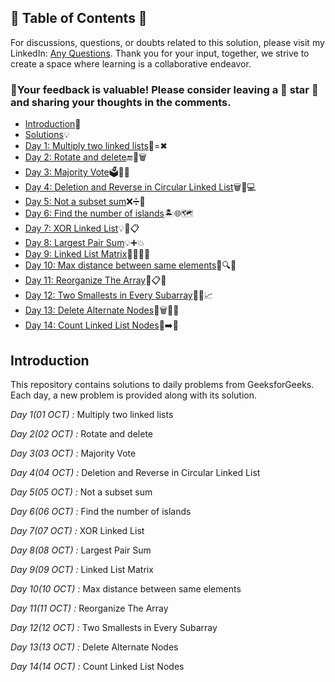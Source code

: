 ## 📜 Table of Contents 📜

For discussions, questions, or doubts related to this solution, please visit my LinkedIn: [Any Questions](https://www.linkedin.com/in/het-patel-8b110525a/). Thank you for your input, together, we strive to create a space where learning is a collaborative endeavor.

### 🔮Your feedback is valuable! Please consider leaving a 🌟 star 🌟 and sharing your thoughts in the comments.

- [Introduction](https://github.com/Hunterdii/GeeksforGeeks-POTD/blob/main/README.md)📝
- [Solutions](https://github.com/Hunterdii/GeeksforGeeks-POTD/tree/main/October%202024%20GFG%20SOLUTION)💡
- [Day 1: Multiply two linked lists](https://github.com/Hunterdii/GeeksforGeeks-POTD/blob/main/October%202024%20GFG%20SOLUTION/01(Oct)%20Multiply%20two%20linked%20lists.md)🔗=✖
- [Day 2: Rotate and delete](https://github.com/Hunterdii/GeeksforGeeks-POTD/blob/main/October%202024%20GFG%20SOLUTION/02(Oct)%20Rotate%20and%20delete.md)🔚🎯🗑️
- [Day 3: Majority Vote](https://github.com/Hunterdii/GeeksforGeeks-POTD/blob/main/October%202024%20GFG%20SOLUTION/03(Oct)%20Majority%20Vote.md)🗳️🔢✅
- [Day 4: Deletion and Reverse in Circular Linked List](https://github.com/Hunterdii/GeeksforGeeks-POTD/blob/main/October%202024%20GFG%20SOLUTION/04(Oct)%20Deletion%20and%20Reverse%20in%20Circular%20Linked%20List.md)🗑️🔗💻
- [Day 5: Not a subset sum](https://github.com/Hunterdii/GeeksforGeeks-POTD/blob/main/October%202024%20GFG%20SOLUTION/05(Oct)%20Not%20a%20subset%20sum.md)❌➗🔢
- [Day 6: Find the number of islands](https://github.com/Hunterdii/GeeksforGeeks-POTD/blob/main/October%202024%20GFG%20SOLUTION/06(Oct)%20Find%20the%20number%20of%20islands.md)🏝️🌐🗺️
- [Day 7: XOR Linked List](https://github.com/Hunterdii/GeeksforGeeks-POTD/blob/main/October%202024%20GFG%20SOLUTION/07(Oct)%20XOR%20Linked%20List.md)💡🔗📋
- [Day 8: Largest Pair Sum](https://github.com/Hunterdii/GeeksforGeeks-POTD/blob/main/October%202024%20GFG%20SOLUTION/08(Oct)%20Largest%20Pair%20Sum.md)💡➕💥
- [Day 9: Linked List Matrix](https://github.com/Hunterdii/GeeksforGeeks-POTD/blob/main/October%202024%20GFG%20SOLUTION/09(Oct)%20Linked%20List%20Matrix.md)🧑‍💻🔗🧱
- [Day 10: Max distance between same elements](https://github.com/Hunterdii/GeeksforGeeks-POTD/blob/main/October%202024%20GFG%20SOLUTION/10(Oct)%20Max%20distance%20between%20same%20elements.md)📏🔍✨
- [Day 11: Reorganize The Array](https://github.com/Hunterdii/GeeksforGeeks-POTD/blob/main/October%202024%20GFG%20SOLUTION/11(Oct)%20Reorganize%20The%20Array.md)🔢📋🔧
- [Day 12: Two Smallests in Every Subarray](https://github.com/Hunterdii/GeeksforGeeks-POTD/blob/main/October%202024%20GFG%20SOLUTION/12(Oct)%20Two%20Smallests%20in%20Every%20Subarray.md)🔢👥📈
- [Day 13: Delete Alternate Nodes](https://github.com/Hunterdii/GeeksforGeeks-POTD/blob/main/October%202024%20GFG%20SOLUTION/13(Oct)%20Delete%20Alternate%20Nodes.md)🚀🗑️🧑‍💻
- [Day 14: Count Linked List Nodes](https://github.com/Hunterdii/GeeksforGeeks-POTD/blob/main/October%202024%20GFG%20SOLUTION/14(Oct)%20Count%20Linked%20List%20Nodes.md)🔗➡️🧮



## Introduction

This repository contains solutions to daily problems from GeeksforGeeks. Each day, a new problem is provided along with its solution.

*Day 1(01 OCT) :* Multiply two linked lists

*Day 2(02 OCT) :* Rotate and delete

*Day 3(03 OCT) :* Majority Vote

*Day 4(04 OCT) :* Deletion and Reverse in Circular Linked List

*Day 5(05 OCT) :* Not a subset sum

*Day 6(06 OCT) :* Find the number of islands

*Day 7(07 OCT) :* XOR Linked List

*Day 8(08 OCT) :* Largest Pair Sum

*Day 9(09 OCT) :* Linked List Matrix

*Day 10(10 OCT) :* Max distance between same elements

*Day 11(11 OCT) :* Reorganize The Array

*Day 12(12 OCT) :* Two Smallests in Every Subarray

*Day 13(13 OCT) :* Delete Alternate Nodes

*Day 14(14 OCT) :* Count Linked List Nodes
